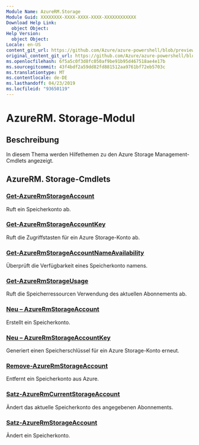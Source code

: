 ```yaml
---
Module Name: AzureRM.Storage
Module Guid: XXXXXXXX-XXXX-XXXX-XXXX-XXXXXXXXXXXX
Download Help Link:
  object Object: 
Help Version:
  object Object: 
Locale: en-US
content_git_url: https://github.com/Azure/azure-powershell/blob/preview/src/ResourceManager/Storage/Stack/Commands.Management.Storage/help/AzureRM.Storage.md
original_content_git_url: https://github.com/Azure/azure-powershell/blob/preview/src/ResourceManager/Storage/Stack/Commands.Management.Storage/help/AzureRM.Storage.md
ms.openlocfilehash: 6f5a5c0f3d8fc050af9be91b95d467518ae4e17b
ms.sourcegitcommit: 43f4bdf2a59dd82fd881512aa9761bf72eb5703c
ms.translationtype: MT
ms.contentlocale: de-DE
ms.lasthandoff: 04/23/2019
ms.locfileid: "93650119"
---
```

# AzureRM. Storage-Modul
## Beschreibung
In diesem Thema werden Hilfethemen zu den Azure Storage Management-Cmdlets angezeigt.

## AzureRM. Storage-Cmdlets
### [Get-AzureRmStorageAccount](Get-AzureRmStorageAccount.md)
Ruft ein Speicherkonto ab.

### [Get-AzureRmStorageAccountKey](Get-AzureRmStorageAccountKey.md)
Ruft die Zugriffstasten für ein Azure Storage-Konto ab.

### [Get-AzureRmStorageAccountNameAvailability](Get-AzureRmStorageAccountNameAvailability.md)
Überprüft die Verfügbarkeit eines Speicherkonto namens.

### [Get-AzureRmStorageUsage](Get-AzureRmStorageUsage.md)
Ruft die Speicherressourcen Verwendung des aktuellen Abonnements ab.

### [Neu – AzureRmStorageAccount](New-AzureRmStorageAccount.md)
Erstellt ein Speicherkonto.

### [Neu – AzureRmStorageAccountKey](New-AzureRmStorageAccountKey.md)
Generiert einen Speicherschlüssel für ein Azure Storage-Konto erneut.

### [Remove-AzureRmStorageAccount](Remove-AzureRmStorageAccount.md)
Entfernt ein Speicherkonto aus Azure.

### [Satz-AzureRmCurrentStorageAccount](Set-AzureRmCurrentStorageAccount.md)
Ändert das aktuelle Speicherkonto des angegebenen Abonnements.

### [Satz-AzureRmStorageAccount](Set-AzureRmStorageAccount.md)
Ändert ein Speicherkonto.

